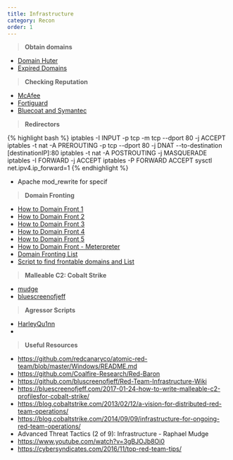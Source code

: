 ```yaml
---
title: Infrastructure 
category: Recon
order: 1
---
```


> **Obtain domains**
	
* [Domain Huter](https://domainhuntergatherer.com/)
* [Expired Domains](https://www.expireddomains.net/)

> **Checking Reputation**
	
* [McAfee](https://trustedsource.org/en/feedback/url?action=checksingle)
* [Fortiguard](https://fortiguard.com/webfilter)
* [Bluecoat and Symantec](http://sitereview.bluecoat.com/)


> **Redirectors**

{% highlight bash %}
iptables -I INPUT -p tcp -m tcp --dport 80 -j ACCEPT
iptables -t nat -A PREROUTING -p tcp --dport 80 -j DNAT --to-destination [destinationIP]:80
iptables -t nat -A POSTROUTING -j MASQUERADE
iptables -I FORWARD -j ACCEPT
iptables -P FORWARD ACCEPT
sysctl net.ipv4.ip_forward=1
{% endhighlight %}

* Apache mod_rewrite for specif

> **Domain Fronting**

* [How to Domain Front 1](https://www.optiv.com/blog/escape-and-evasion-egressing-restricted-networks)
* [How to Domain Front 2](https://www.mdsec.co.uk/2017/02/domain-fronting-via-cloudfront-alternate-domains/)
* [How to Domain Front 3](https://blog.cobaltstrike.com/2017/02/06/high-reputation-redirectors-and-domain-fronting/)
* [How to Domain Front 4](https://www.cyberark.com/threat-research-blog/red-team-insights-https-domain-fronting-google-hosts-using-cobalt-strike/)
* [How to Domain Front 5](https://medium.com/@vysec.private/alibaba-cdn-domain-fronting-1c0754fa0142)
* [How to Domain Front - Meterpreter](https://bitrot.sh/post/30-11-2017-domain-fronting-with-meterpreter/)
* [Domain Fronting List](https://github.com/vysec/DomainFrontingLists)
* [Script to find frontable domains and List](https://github.com/peewpw/DomainFrontDiscover)

> **Malleable C2: Cobalt Strike**

* [mudge](https://github.com/rsmudge/Malleable-C2-Profiles)
* [bluescreenofjeff](https://github.com/bluscreenofjeff/Malleable-C2-Randomizer)

> **Agressor Scripts**

* [HarleyQu1nn](https://github.com/harleyQu1nn/AggressorScripts)
*

> **Useful Resources**

* https://github.com/redcanaryco/atomic-red-team/blob/master/Windows/README.md
* https://github.com/Coalfire-Research/Red-Baron
* https://github.com/bluscreenofjeff/Red-Team-Infrastructure-Wiki
* https://bluescreenofjeff.com/2017-01-24-how-to-write-malleable-c2-profilesfor-cobalt-strike/
* https://blog.cobaltstrike.com/2013/02/12/a-vision-for-distributed-red-team-operations/
* https://blog.cobaltstrike.com/2014/09/09/infrastructure-for-ongoing-red-team-operations/
* Advanced Threat Tactics (2 of 9): Infrastructure - Raphael Mudge
* https://www.youtube.com/watch?v=3gBJOJb8Oi0
* https://cybersyndicates.com/2016/11/top-red-team-tips/

